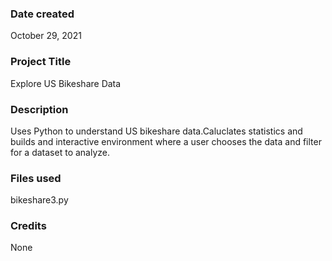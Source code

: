 ### Date created
October 29, 2021

### Project Title
Explore US Bikeshare Data

### Description
Uses Python to understand US bikeshare data.Caluclates statistics and builds and interactive environment where a user chooses the data and filter for a dataset to analyze. 

### Files used
bikeshare3.py

### Credits
None


